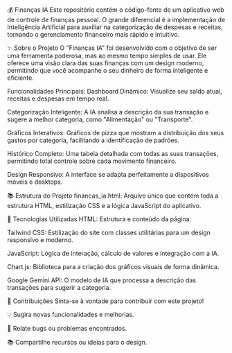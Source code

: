 💰 Finanças IA
Este repositório contém o código-fonte de um aplicativo web de controle de finanças pessoal. O grande diferencial é a implementação de Inteligência Artificial para auxiliar na categorização de despesas e receitas, tornando o gerenciamento financeiro mais rápido e intuitivo.

✨ Sobre o Projeto
O "Finanças IA" foi desenvolvido com o objetivo de ser uma ferramenta poderosa, mas ao mesmo tempo simples de usar. Ele oferece uma visão clara das suas finanças com um design moderno, permitindo que você acompanhe o seu dinheiro de forma inteligente e eficiente.

Funcionalidades Principais:
Dashboard Dinâmico: Visualize seu saldo atual, receitas e despesas em tempo real.

Categorização Inteligente: A IA analisa a descrição da sua transação e sugere a melhor categoria, como "Alimentação" ou "Transporte".

Gráficos Interativos: Gráficos de pizza que mostram a distribuição dos seus gastos por categoria, facilitando a identificação de padrões.

Histórico Completo: Uma tabela detalhada com todas as suas transações, permitindo total controle sobre cada movimento financeiro.

Design Responsivo: A interface se adapta perfeitamente a dispositivos móveis e desktops.

📚 Estrutura do Projeto
financas_ia.html: Arquivo único que contém toda a estrutura HTML, estilização CSS e a lógica JavaScript do aplicativo.

🚀 Tecnologias Utilizadas
HTML: Estrutura e conteúdo da página.

Tailwind CSS: Estilização do site com classes utilitárias para um design responsivo e moderno.

JavaScript: Lógica de interação, cálculo de valores e integração com a IA.

Chart.js: Biblioteca para a criação dos gráficos visuais de forma dinâmica.

Google Gemini API: O modelo de IA que processa a descrição das transações para sugerir a categoria.

🤝 Contribuições
Sinta-se à vontade para contribuir com este projeto! <br>

💡 Sugira novas funcionalidades e melhorias. <br>

🐛 Relate bugs ou problemas encontrados. <br>

📚 Compartilhe recursos ou ideias para o design. <br>
